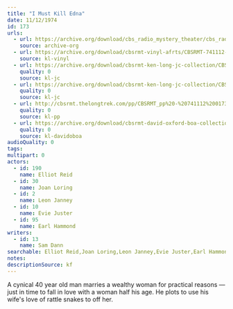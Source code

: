 ```yaml
---
title: "I Must Kill Edna"
date: 11/12/1974
id: 173
urls: 
  - url: https://archive.org/download/cbs_radio_mystery_theater/cbs_radio_mystery_theater-0151-0200.zip/cbs_radio_mystery_theater-0151-0200%2Fcbsrmt_0173_i_must_kill_edna.mp3
    source: archive-org
  - url: https://archive.org/download/cbsrmt-vinyl-afrts/CBSRMT-741112-0173-I-Must-Kill-Edna_afrts.mp3
    source: kl-vinyl
  - url: https://archive.org/download/cbsrmt-ken-long-jc-collection/CBSRMT - 741112 0173 I Must Kill Edna vbr df buzz_jc.mp3
    quality: 0
    source: kl-jc
  - url: https://archive.org/download/cbsrmt-ken-long-jc-collection/CBSRMT - 741112 0173 I Must Kill Edna vbr kb_jc.mp3
    quality: 0
    source: kl-jc
  - url: http://cbsrmt.thelongtrek.com/pp/CBSRMT_pp%20-%20741112%200173%20I%20Must%20Kill%20Edna.mp3
    quality: 0
    source: kl-pp
  - url: https://archive.org/download/cbsrmt-david-oxford-boa-collection/CBSRMT-741112-0173-I-Must-Kill-Edna-(AFRTS)-(256-44)-{BoA}.mp3
    quality: 0
    source: kl-davidoboa
audioQuality: 0
tags: 
multipart: 0
actors:  
  - id: 190
    name: Elliot Reid  
  - id: 30
    name: Joan Loring  
  - id: 2
    name: Leon Janney  
  - id: 10
    name: Evie Juster  
  - id: 95
    name: Earl Hammond
writers:  
  - id: 13
    name: Sam Dann
searchable: Elliot Reid,Joan Loring,Leon Janney,Evie Juster,Earl Hammond Sam Dann
notes: 
descriptionSource: kf
---
```

A cynical 40 year old man marries a wealthy woman for practical reasons — just in time to fall in love with a woman half his age. He plots to use his wife's love of rattle snakes to off her.
